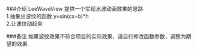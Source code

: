 ###介绍
LeeWaveView 提供一个实现水波动画效果的思路  
1.抽象出波纹的函数 y=sin(cx+b)*h  
2.让波纹动起来


###备注
如果波纹效果不符合项目的实际效果，请自行修改函数参数，调整为期望的效果
